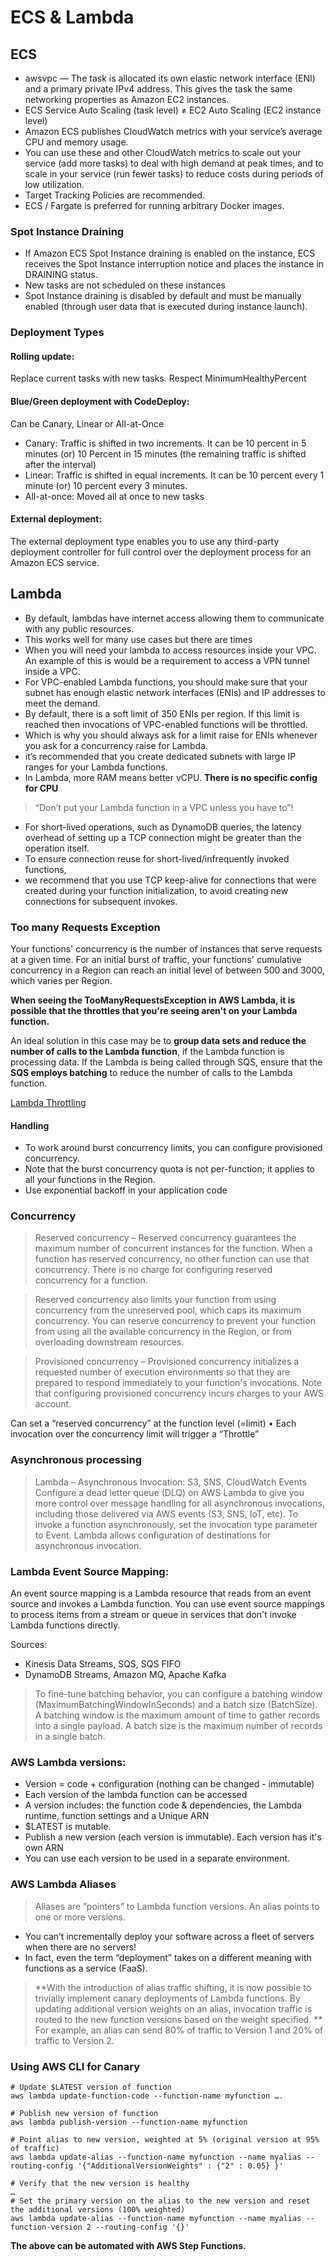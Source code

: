 # ECS & Lambda

## ECS

- awsvpc — The task is allocated its own elastic network interface (ENI) and a primary private IPv4 address. This gives the task the same networking properties as Amazon EC2 instances.
- ECS Service Auto Scaling (task level) ≠ EC2 Auto Scaling (EC2 instance level)
- Amazon ECS publishes CloudWatch metrics with your service’s average CPU and memory usage.
- You can use these and other CloudWatch metrics to scale out your service (add more tasks) to deal with high demand at peak times, and to scale in your service (run fewer tasks) to reduce costs during periods of low utilization.
- Target Tracking Policies are recommended.
- ECS / Fargate is preferred for running arbitrary Docker images.

### Spot Instance Draining

- If Amazon ECS Spot Instance draining is enabled on the instance, ECS receives the Spot Instance interruption notice and places the instance in DRAINING status.
- New tasks are not scheduled on these instances
- Spot Instance draining is disabled by default and must be manually enabled (through user data that is executed during instance launch). 

### Deployment Types

#### Rolling update: 
Replace current tasks with new tasks. Respect MinimumHealthyPercent

#### Blue/Green deployment with CodeDeploy: 
Can be Canary, Linear or All-at-Once

- Canary: Traffic is shifted in two increments. It can be 10 percent in 5 minutes (or) 10 Percent in 15 minutes (the remaining traffic is shifted after the interval)
- Linear: Traffic is shifted in equal increments. It can be 10 percent every 1 minute (or) 10 percent every 3 minutes.
- All-at-once: Moved all at once to new tasks

#### External deployment: 
The external deployment type enables you to use any third-party deployment controller for full control over the deployment process for an Amazon ECS service. 

## Lambda

- By default, lambdas have internet access allowing them to communicate with any public resources. 
- This works well for many use cases but there are times 
- When you will need your lambda to access resources inside your VPC. An example of this is would be a requirement to access a VPN tunnel inside a VPC.
- For VPC-enabled Lambda functions, you should make sure that your subnet has enough elastic network interfaces (ENIs) and IP addresses to meet the demand.
- By default, there is a soft limit of 350 ENIs per region. If this limit is reached then invocations of VPC-enabled functions will be throttled. 
- Which is why you should always ask for a limit raise for ENIs whenever you ask for a concurrency raise for Lambda. 
- it’s recommended that you create dedicated subnets with large IP ranges for your Lambda functions.
- In Lambda, more RAM means better vCPU. **There is no specific config for CPU**

> “Don’t put your Lambda function in a VPC unless you have to”!

- For short-lived operations, such as DynamoDB queries, the latency overhead of setting up a TCP connection might be greater than the operation itself. 
- To ensure connection reuse for short-lived/infrequently invoked functions, 
- we recommend that you use TCP keep-alive for connections that were created during your function initialization, to avoid creating new connections for subsequent invokes.

### Too many Requests Exception

Your functions' concurrency is the number of instances that serve requests at a given time. For an initial burst of traffic, your functions' cumulative concurrency in a Region can reach an initial level of between 500 and 3000, which varies per Region.

**When seeing the TooManyRequestsException in AWS Lambda, it is possible that the throttles that you're seeing aren't on your Lambda function.**

An ideal solution in this case may be to **group data sets and reduce the number of calls to the Lambda function**, if the Lambda function is processing data.
If the Lambda is being called through SQS, ensure that the **SQS employs batching** to reduce the number of calls to the Lambda function.

[Lambda Throttling](https://aws.amazon.com/premiumsupport/knowledge-center/lambda-troubleshoot-throttling/) 

#### Handling
- To work around burst concurrency limits, you can configure provisioned concurrency.
- Note that the burst concurrency quota is not per-function; it applies to all your functions in the Region.
- Use exponential backoff in your application code

### Concurrency

> Reserved concurrency – Reserved concurrency guarantees the maximum number of concurrent instances for the function. When a function has reserved concurrency, no other function can use that concurrency. There is no charge for configuring reserved concurrency for a function.

> Reserved concurrency also limits your function from using concurrency from the unreserved pool, which caps its maximum concurrency. You can reserve concurrency to prevent your function from using all the available concurrency in the Region, or from overloading downstream resources.

> Provisioned concurrency – Provisioned concurrency initializes a requested number of execution environments so that they are prepared to respond immediately to your function's invocations. Note that configuring provisioned concurrency incurs charges to your AWS account.

Can set a “reserved concurrency” at the function level (=limit)
• Each invocation over the concurrency limit will trigger a “Throttle”


### Asynchronous processing
> Lambda – Asynchronous Invocation: S3, SNS, CloudWatch Events
> Configure a dead letter queue (DLQ) on AWS Lambda to give you more control over message handling for all asynchronous invocations, including those delivered via AWS events (S3, SNS, IoT, etc).
> To invoke a function asynchronously, set the invocation type parameter to Event.
> Lambda allows configuration of destinations for asynchronous invocation.

### Lambda Event Source Mapping:

An event source mapping is a Lambda resource that reads from an event source and invokes a Lambda function. 
You can use event source mappings to process items from a stream or queue in services that don't invoke Lambda functions directly. 

Sources:
- Kinesis Data Streams, SQS, SQS FIFO
- DynamoDB Streams, Amazon MQ, Apache Kafka

> To fine-tune batching behavior, you can configure a batching window (MaximumBatchingWindowInSeconds) and a batch size (BatchSize). 
A batching window is the maximum amount of time to gather records into a single payload. A batch size is the maximum number of records in a single batch.

### AWS Lambda versions:
- Version = code + configuration (nothing can be changed - immutable)
- Each version of the lambda function can be accessed 
- A version includes: the function code & dependencies, the Lambda runtime, function settings and a Unique ARN
- $LATEST is mutable.
- Publish a new version (each version is immutable). Each version has it's own ARN
- You can use each version to be used in a separate environment.  

### AWS Lambda Aliases

> Aliases are ”pointers” to Lambda function versions. An alias points to one or more versions.

- You can’t incrementally deploy your software across a fleet of servers when there are no servers!
- In fact, even the term “deployment” takes on a different meaning with functions as a service (FaaS).

> **With the introduction of alias traffic shifting, it is now possible to trivially implement canary deployments of Lambda functions. By updating additional version weights on an alias, invocation traffic is routed to the new function versions based on the weight specified. **
> For example, an alias can send 80% of traffic to Version 1 and 20% of traffic to Version 2.

### Using AWS CLI for Canary

```
# Update $LATEST version of function
aws lambda update-function-code --function-name myfunction ….

# Publish new version of function
aws lambda publish-version --function-name myfunction

# Point alias to new version, weighted at 5% (original version at 95% of traffic)
aws lambda update-alias --function-name myfunction --name myalias --routing-config '{"AdditionalVersionWeights" : {"2" : 0.05} }'

# Verify that the new version is healthy
…
# Set the primary version on the alias to the new version and reset the additional versions (100% weighted)
aws lambda update-alias --function-name myfunction --name myalias --function-version 2 --routing-config '{}'
```

**The above can be automated with AWS Step Functions.**
